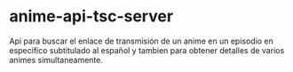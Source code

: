 # anime-api-tsc-server
Api para buscar el enlace de transmisión de un anime en un episodio en especifico subtitulado al español y tambien para obtener detalles de varios animes simultaneamente.

